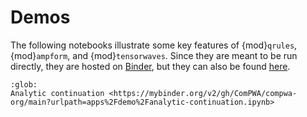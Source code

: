 # Demos

The following notebooks illustrate some key features of {mod}`qrules`,
{mod}`ampform`, and {mod}`tensorwaves`. Since they are meant to be run
directly, they are hosted on [Binder](https://mybinder.rtfd.io), but they can
also be found [here](https://github.com/ComPWA/compwa-org/tree/main/demo).

```{toctree}
:glob:
Analytic continuation <https://mybinder.org/v2/gh/ComPWA/compwa-org/main?urlpath=apps%2Fdemo%2Fanalytic-continuation.ipynb>
```
